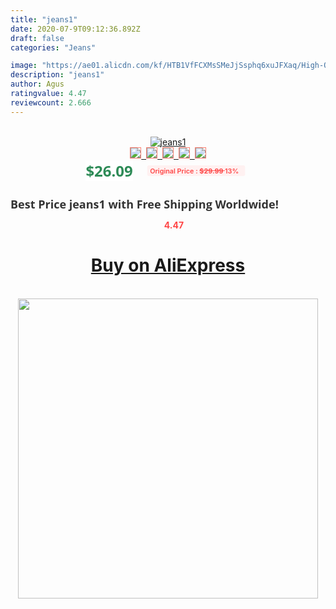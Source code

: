 ```yaml
---
title: "jeans1"
date: 2020-07-9T09:12:36.892Z
draft: false
categories: "Jeans"

image: "https://ae01.alicdn.com/kf/HTB1VfFCXMsSMeJjSsphq6xuJFXaq/High-Quality-2020-New-Desing-Men-Jeans-Straight-Casual-Denim-Vintage-Jeans-Plus-size-28-42.jpg"
description: "jeans1"
author: Agus
ratingvalue: 4.47
reviewcount: 2.666
---
```

<br>
<div style="text-align: center;">
<a href="https://s.click.aliexpress.com/e/_9u4o1r" target="_blank" rel="nofollow noopener noreferrer"><img alt="jeans1" class="magnifier-image" src="https://ae01.alicdn.com/kf/HTB1VfFCXMsSMeJjSsphq6xuJFXaq/High-Quality-2020-New-Desing-Men-Jeans-Straight-Casual-Denim-Vintage-Jeans-Plus-size-28-42.jpg_640x640.jpg">
<br>
<img style="border:1px solid salmon" src="https://ae01.alicdn.com/kf/HTB1VfFCXMsSMeJjSsphq6xuJFXaq/High-Quality-2020-New-Desing-Men-Jeans-Straight-Casual-Denim-Vintage-Jeans-Plus-size-28-42.jpg_120x120.jpg">&nbsp;&nbsp;<img style="border:1px solid salmon" src="https://ae01.alicdn.com/kf/HTB1rKp9aocKL1JjSZFzq6AfJXXaR/High-Quality-2020-New-Desing-Men-Jeans-Straight-Casual-Denim-Vintage-Jeans-Plus-size-28-42.jpg_120x120.jpg">&nbsp;&nbsp;<img style="border:1px solid salmon" src="_120x120.jpg">&nbsp;&nbsp;<img style="border:1px solid salmon" src="_120x120.jpg">&nbsp;&nbsp;<img style="border:1px solid salmon" src="_120x120.jpg"></a></div><br0>
<div style="text-align: center;"><span style="background-color: white; border: 0px; box-sizing: border-box; color: seagreen; display: inline-block; font-family: &quot;open sans&quot; , &quot;arial&quot; , &quot;helvetica&quot; , sans-serif , &quot;heiti&quot;; font-size: 24px; font-stretch: inherit; font-weight: 700; line-height: inherit; margin: 0px 10px 0px 0px; padding: 0px; vertical-align: middle;">$26.09 </span>
<span style="background: rgb(255 , 241 , 241); border-radius: 3px; border: 0px; box-sizing: border-box; color: #ff4747; display: inline-block; font-family: inherit; font-size: 12px; font-stretch: inherit; font-style: inherit; font-variant: inherit; font-weight: 600; line-height: inherit; margin: 0px; padding: 2px 5px; transform: scale(0.9); vertical-align: middle;">Original Price : <b style="text-decoration: line-through;">$29.99 </b> 13%&nbsp;&nbsp;</span></div>
<h1 style="color: #333333; display: inline-block; font-family: &quot;open sans&quot; , &quot;arial&quot; , &quot;helvetica&quot; , sans-serif , &quot;heiti&quot;; font-size: 18px; font-stretch: inherit; font-weight: 700; text-align: center;">Best Price jeans1 with Free Shipping Worldwide!</h1>
<div style="color: #ff4747; text-align: center;">
<img src="https://4.bp.blogspot.com/-M0ZcTcb-5uY/XleCXlxnR4I/AAAAAAAAAEc/OrjgMkXV1oMQFaCRZj5HQwOCBcu3w1FegCPcBGAYYCw/s1600/star.png" style="height: 15px;">&nbsp;<b>4.47</b></div>
<div class="button_cont" align="center"><a class="buynow_a" href="https://s.click.aliexpress.com/e/_9u4o1r" target="_blank" rel="nofollow noopener noreferrer"><H1>Buy on AliExpress</H1></a></div><br>
<div class="separator" style="clear: both; text-align: center;">
<img src="https://lh3.googleusercontent.com/-pTy5HemUv9M/XlePHvY0dAI/AAAAAAAAAE4/0nX5iRUoIWY8eMW9Dpxeirr157OZliDIgCLcBGAsYHQ/s1600/badge.gif" width="480">
</div>
